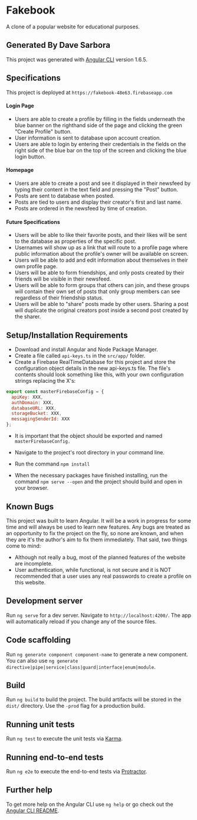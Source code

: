 # Fakebook
A clone of a popular website for educational purposes.

## Generated By Dave Sarbora
This project was generated with [Angular CLI](https://github.com/angular/angular-cli) version 1.6.5.

## Specifications
This project is deployed at `https://fakebook-48e63.firebaseapp.com`
#### Login Page

* Users are able to create a profile by filling in the fields underneath the blue banner on the righthand side of the page and clicking the green "Create Profile" button.
* User information is sent to database upon account creation.
* Users are able to login by entering their credentials in the fields on the right side of the blue bar on the top of the screen and clicking the blue login button.

#### Homepage

* Users are able to create a post and see it displayed in their newsfeed by typing their content in the text field and pressing the "Post" button.
* Posts are sent to database when posted.
* Posts are tied to users and display their creator's first and last name.
* Posts are ordered in the newsfeed by time of creation.

#### Future Specifications

* Users will be able to like their favorite posts, and their likes will be sent to the database as properties of the specific post.
* Usernames will show up as a link that will route to a profile page where public information about the profile's owner will be available on screen.
* Users will be able to add and edit information about themselves in their own profile page.
* Users will be able to form friendships, and only posts created by their friends will be visible in their newsfeed.
* Users will be able to form groups that others can join, and these groups will contain their own set of posts that only group members can see regardless of their friendship status.
* Users will be able to "share" posts made by other users. Sharing a post will duplicate the original creators post inside a second post created by the sharer.

## Setup/Installation Requirements
* Download and install Angular and Node Package Manager.
* Create a file called `api-keys.ts` in the `src/app/` folder.
* Create a Firebase RealTimeDatabase for this project and store the configuration object details in the new api-keys.ts file. The file's contents should look something like this, with your own configuration strings replacing the X's:

```javascript
export const masterFirebaseConfig = {
  apiKey: XXX,
  authDomain: XXX,
  databaseURL: XXX,
  storageBucket: XXX,
  messagingSenderId: XXX
};
```

* It is important that the object should be exported and named `masterFirebaseConfig.`

* Navigate to the project's root directory in your command line.
* Run the command `npm install`
* When the necessary packages have finished installing, run the command `npm serve --open` and the project should build and open in your browser.

## Known Bugs

This project was built to learn Angular. It will be a work in progress for some time and will always be used to learn new features. Any bugs are treated as an opportunity to fix the project on the fly, so none are known, and when they are it's the author's aim to fix them immediately. That said, two things come to mind:

* Although not really a bug, most of the planned features of the website are incomplete.
* User authentication, while functional, is not secure and it is NOT recommended that a user uses any real passwords to create a profile on this website.

## Development server

Run `ng serve` for a dev server. Navigate to `http://localhost:4200/`. The app will automatically reload if you change any of the source files.

## Code scaffolding

Run `ng generate component component-name` to generate a new component. You can also use `ng generate directive|pipe|service|class|guard|interface|enum|module`.

## Build

Run `ng build` to build the project. The build artifacts will be stored in the `dist/` directory. Use the `-prod` flag for a production build.

## Running unit tests

Run `ng test` to execute the unit tests via [Karma](https://karma-runner.github.io).

## Running end-to-end tests

Run `ng e2e` to execute the end-to-end tests via [Protractor](http://www.protractortest.org/).

## Further help

To get more help on the Angular CLI use `ng help` or go check out the [Angular CLI README](https://github.com/angular/angular-cli/blob/master/README.md).
